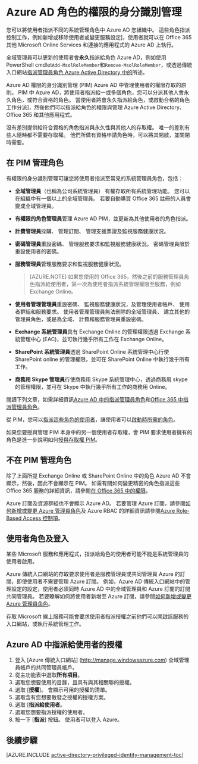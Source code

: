 <properties
   pageTitle="角色 PIM |Microsoft Azure"
   description="瞭解使用何種角色的權限的身分識別與 Azure 權限的身分識別管理副檔名。"
   services="active-directory"
   documentationCenter=""
   authors="kgremban"
   manager="femila"
   editor=""/>

<tags
   ms.service="active-directory"
   ms.devlang="na"
   ms.topic="article"
   ms.tgt_pltfrm="na"
   ms.workload="identity"
   ms.date="07/01/2016"
   ms.author="kgremban"/>

# <a name="roles-in-azure-ad-privileged-identity-management"></a>Azure AD 角色的權限的身分識別管理

<!-- **PLACEHOLDER: Need description of how this works. Azure PIM uses roles from MSODS objects.**-->

您可以將使用者指派不同的系統管理角色中 Azure AD 您組織中。 這些角色指派控制工作，例如新增或移除使用者或變更服務設定]，使用者就可以在 Office 365 其他 Microsoft Online Services 和連接的應用程式的 Azure AD 上執行。  

全域管理員可以更新的使用者會**永久**指派給角色 Azure AD，例如使用 PowerShell cmdlet`Add-MsolRoleMember`和`Remove-MsolRoleMember`，或透過傳統入口網站[指派管理員角色 Azure Active Directory 中的](active-directory-assign-admin-roles.md)所述。

Azure AD 權限的身分識別管理 (PIM) Azure AD 中管理使用者的權限存取的原則。 PIM 中 Azure AD，將使用者指派給一或多個角色，您可以分派其他人會永久角色，或符合資格的角色。 當使用者將會永久指派給角色，或啟動合格的角色工作分派]，然後他們可以指派給角色的權限與管理 Azure Active Directory、 Office 365 和其他應用程式。

沒有差別提供給符合資格的角色指派與永久性與其他人的存取權。 唯一的差別有些人隨時都不需要存取權。 他們所做有資格申請角色時，可以將其開啟，並關閉時需要。

## <a name="roles-managed-in-pim"></a>在 PIM 管理角色

有權限的身分識別管理可讓您將使用者指派至常見的系統管理員角色，包括︰


- **全域管理員**（也稱為公司系統管理員） 有權存取所有系統管理功能。 您可以在組織中有一個以上的全域管理員。 若要自動購買 Office 365 註冊的人員會變成全域管理員。
- **有權限的角色管理員**管理 Azure AD PIM，並更新為其他使用者的角色指派。  
- **計費管理員**採購、 管理訂閱、 管理支援票證及監視服務健康狀況。
- **密碼管理員**重設密碼、 管理服務要求和監視服務健康狀況。 密碼管理員限於重設使用者的密碼。
- **服務管理員**管理服務要求和監視服務健康狀況。

  > [AZURE.NOTE] 如果您使用的 Office 365，然後之前的服務管理員角色指派給使用者，第一次為使用者指派系統管理權限至服務，例如 Exchange Online。

- **使用者管理管理員**重設密碼、 監視服務健康狀況，及管理使用者帳戶、 使用者群組和服務要求。 使用者管理管理員無法刪除的全域管理員、 建立其他的管理員角色，或是為全域、 計費和服務管理員重設密碼。
- **Exchange 系統管理員**具有 Exchange Online 的管理權限透過 Exchange 系統管理中心 (EAC)，並可執行幾乎所有工作在 Exchange Online。
- **SharePoint 系統管理員**透過 SharePoint Online 系統管理中心行使 SharePoint online 的管理權限，並可在 SharePoint Online 中執行幾乎所有工作。
- **商務用 Skype 管理員**行使商務用 Skype 系統管理中心，透過商務用 skype 的管理權限，並可在 Skype 中執行幾乎所有工作的商務用 Online。

閱讀下列文章，如需詳細資訊[Azure AD 中的指派管理員角色](active-directory-assign-admin-roles.md)和[Office 365 中指派管理員角色](https://support.office.com/article/Assigning-admin-roles-in-Office-365-eac4d046-1afd-4f1a-85fc-8219c79e1504)。

<!--**PLACEHOLDER: The above article may not be the one we want since PIM gets roles from places other that Office 365**-->


從 PIM，您可以[指派這些角色的使用者](active-directory-privileged-identity-management-how-to-add-role-to-user.md)，讓使用者可以[啟動時所需的角色](active-directory-privileged-identity-management-how-to-activate-role.md)。

如果您要授與管理 PIM 本身中的另一個使用者存取權，會 PIM 要求使用者擁有的角色是進一步說明如何[授與存取權 PIM](active-directory-privileged-identity-management-how-to-give-access-to-pim.md)。


<!-- ## The PIM Security Administrator Role **PLACEHOLDER: Need description of the Security Administrator role.**-->

## <a name="roles-not-managed-in-pim"></a>不在 PIM 管理角色

除了上面所提 Exchange Online 或 SharePoint Online 中的角色 Azure AD 不會顯示，然後，因此不會顯示在 PIM。 如需有關如何變更精密的角色指派這些 Office 365 服務的詳細資訊，請參閱[在 Office 365 中的權限](https://support.office.com/article/Permissions-in-Office-365-da585eea-f576-4f55-a1e0-87090b6aaa9d)。

Azure 訂閱及資源群組也不會顯示 Azure AD。 若要管理 Azure 訂閱，請參閱[如何新增或變更 Azure 管理員角色](../billing-add-change-azure-subscription-administrator.md)及 Azure RBAC 的詳細資訊請參閱[Azure Role-Based Access 控制項](role-based-access-control-configure.md)。

<!--**The above links might be replaced by ones that are from within this documentation repository **-->


## <a name="user-roles-and-signing-in"></a>使用者角色及登入
某些 Microsoft 服務和應用程式，指派給角色的使用者可能不能是系統管理員的使用者啟用。

Azure 傳統入口網站的存取要求使用者是服務管理員或共同管理員 Azure 的訂閱，即使使用者不需要管理 Azure 訂閱。  例如，Azure AD 傳統入口網站中的管理設定的設定，使用者必須同時 Azure AD 中的全域管理員和 Azure 訂閱的訂閱共同管理員。  若要瞭解如何將使用者新增至 Azure 訂閱，請參閱[如何新增或變更 Azure 管理員角色](../billing-add-change-azure-subscription-administrator.md)。

存取 Microsoft 線上服務可能會要求使用者指派授權之前他們可以開啟該服務的入口網站，或執行系統管理工作。

## <a name="assign-a-license-to-a-user-in-azure-ad"></a>Azure AD 中指派給使用者的授權

1. 登入 [Azure 傳統入口網站] (http://manage.windowsazure.com) 全域管理員帳戶的共同管理員帳戶。
2. 從主功能表中選取**所有項目**。
3. 選取您想要使用的目錄，且具有與其相關聯的授權。
4. 選取 [**授權**]。 會顯示可用的授權的清單。
5. 選取含有您想要散發之授權的授權方案。
6. 選取 [**指派給使用者**。
7. 選取您想要指派授權的使用者。
8. 按一下 [**指派**] 按鈕。  使用者可以登入 Azure。

<!--Every topic should have next steps and links to the next logical set of content to keep the customer engaged-->
## <a name="next-steps"></a>後續步驟
[AZURE.INCLUDE [active-directory-privileged-identity-management-toc](../../includes/active-directory-privileged-identity-management-toc.md)]
